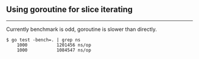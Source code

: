 ## Using goroutine for slice iterating
---
Currently benchmark is odd, goroutine is slower than directly.

```
$ go test -bench=. | grep ns
    1000           1201456 ns/op
    1000           1084547 ns/op
```